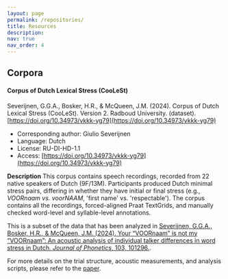 ```yaml
---
layout: page
permalink: /repositories/
title: Resources
description:
nav: true
nav_order: 4
---
```


## Corpora
#### Corpus of Dutch Lexical Stress (CooLeSt)
Severijnen, G.G.A., Bosker, H.R., & McQueen, J.M. (2024). Corpus of Dutch Lexical Stress (CooLeSt). Version 2. Radboud University. (dataset). [https://doi.org/10.34973/vkkk-yg79](https://doi.org/10.34973/vkkk-yg79)

- Corresponding author: Giulio Severijnen
- Language: Dutch
- License: RU-DI-HD-1.1
- Access: [https://doi.org/10.34973/vkkk-yg79](https://doi.org/10.34973/vkkk-yg79)

**Description**
This corpus contains speech recordings, recorded from 22 native speakers of Dutch (9F/13M). Participants produced Dutch minimal stress pairs, differing in whether they have initial or final stress (e.g., *VOORnaam vs. voorNAAM*, 'first name' vs. 'respectable'). The corpus contains all the recordings, forced-aligned Praat TextGrids, and manually checked word-level and syllable-level annotations. 

This is a subset of the data that has been analyzed in [Severĳnen, G.G.A., Bosker, H.R., & McQueen, J.M. (2024). Your “VOORnaam” is not my “VOORnaam”: An acoustic analysis of individual talker differences in word stress in Dutch. *Journal of Phonetics*, 103, 101296.](https://doi.org/10.1016/j.wocn.2024.101296).

For more details on the trial structure, acoustic measurements, and analysis scripts, please refer to the [paper](https://doi.org/10.1016/j.wocn.2024.101296). 






